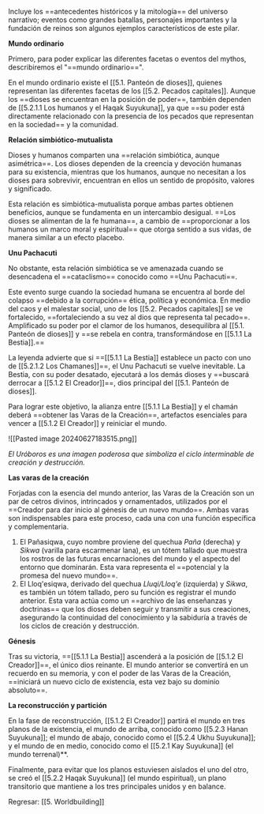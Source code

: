 
Incluye los ==antecedentes históricos y la mitología== del universo narrativo; eventos como grandes batallas, personajes importantes y la fundación de reinos son algunos ejemplos característicos de este pilar.

**Mundo ordinario**

Primero, para poder explicar las diferentes facetas o eventos del mythos, describiremos el "==mundo ordinario==".

En el mundo ordinario existe el [[5.1. Panteón de dioses]], quienes representan las diferentes facetas de los [[5.2. Pecados capitales]]. Aunque los ==dioses se encuentran en la posición de poder==, también dependen de [[5.2.1.1 Los humanos y el Haqak Suyukuna]], ya que ==su poder está directamente relacionado con la presencia de los pecados que representan en la sociedad== y la comunidad.

**Relación simbiótico-mutualista**

Dioses y humanos comparten una ==relación simbiótica, aunque asimétrica==. Los dioses dependen de la creencia y devoción humanas para su existencia, mientras que los humanos, aunque no necesitan a los dioses para sobrevivir, encuentran en ellos un sentido de propósito, valores y significado.

Esta relación es simbiótica-mutualista porque ambas partes obtienen beneficios, aunque se fundamenta en un intercambio desigual. ==Los dioses se alimentan de la fe humana==, a cambio de ==proporcionar a los humanos un marco moral y espiritual== que otorga sentido a sus vidas, de manera similar a un efecto placebo.

**Unu Pachacuti**

No obstante, esta relación simbiótica se ve amenazada cuando se desencadena el ==cataclismo== conocido como ==Unu Pachacuti==.

Este evento surge cuando la sociedad humana se encuentra al borde del colapso ==debido a la corrupción== ética, política y económica. En medio del caos y el malestar social, uno de los [[5.2. Pecados capitales]] se ve fortalecido, ==fortaleciendo a su vez al dios que representa tal pecado==. Amplificado su poder por el clamor de los humanos, desequilibra al [[5.1. Panteón de dioses]] y ==se rebela en contra, transformándose en [[5.1.1 La Bestia]].==

La leyenda advierte que si ==[[5.1.1 La Bestia]] establece un pacto con uno de [[5.2.1.2 Los Chamanes]]==, el Unu Pachacuti se vuelve inevitable. La Bestia, con su poder desatado, ejecutará a los demás dioses y ==buscará derrocar a [[5.1.2 El Creador]]==, dios principal del [[5.1. Panteón de dioses]].

Para lograr este objetivo, la alianza entre [[5.1.1 La Bestia]] y el chamán deberá ==obtener las Varas de la Creación==, artefactos esenciales para vencer a [[5.1.2 El Creador]] y reiniciar el mundo.

![[Pasted image 20240627183515.png]]

*El Uróboros es una imagen poderosa que simboliza el ciclo interminable de creación y destrucción.*

**Las varas de la creación**

Forjadas con la esencia del mundo anterior, las Varas de la Creación son un par de cetros divinos, intrincados y ornamentados, utilizados por el ==Creador para dar inicio al génesis de un nuevo mundo==. Ambas varas son indispensables para este proceso, cada una con una función específica y complementaria.

1. El Pañasiqwa, cuyo nombre proviene del quechua _Paña_ (derecha) y _Sikwa_ (varilla para escarmenar lana), es un tótem tallado que muestra los rostros de las futuras encarnaciones del mundo y el aspecto del entorno que dominarán. Esta vara representa el ==potencial y la promesa del nuevo mundo==.
2. El Lloq'esiqwa, derivado del quechua _Lluqi/Lloq'e_ (izquierda) y _Sikwa_, es también un tótem tallado, pero su función es registrar el mundo anterior. Esta vara actúa como un ==archivo de las enseñanzas y doctrinas== que los dioses deben seguir y transmitir a sus creaciones, asegurando la continuidad del conocimiento y la sabiduría a través de los ciclos de creación y destrucción.

**Génesis**

Tras su victoria, ==[[5.1.1 La Bestia]] ascenderá a la posición de [[5.1.2 El Creador]]==, el único dios reinante. El mundo anterior se convertirá en un recuerdo en su memoria, y con el poder de las Varas de la Creación, ==iniciará un nuevo ciclo de existencia, esta vez bajo su dominio absoluto==.

**La reconstrucción y partición**

En la fase de reconstrucción, [[5.1.2 El Creador]] partirá el mundo en tres planos de la existencia, el mundo de arriba, conocido como [[5.2.3 Hanan Suyukuna]]; el mundo de abajo, conocido como el [[5.2.4 Ukhu Suyukuna]]; y el mundo de en medio, conocido como el [[5.2.1 Kay Suyukuna]] (el mundo terrenal)**.

Finalmente, para evitar que los planos estuviesen aislados el uno del otro, se creó el [[5.2.2 Haqak Suyukuna]] (el mundo espiritual), un plano transitorio que mantiene a los tres principales unidos y en balance.


Regresar: [[5. Worldbuilding]]